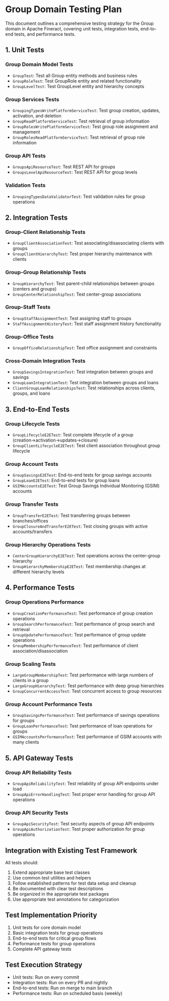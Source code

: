 # Group Domain Testing Plan

This document outlines a comprehensive testing strategy for the Group domain in Apache Fineract, covering unit tests, integration tests, end-to-end tests, and performance tests.

## 1. Unit Tests

### Group Domain Model Tests
- `GroupTest`: Test all Group entity methods and business rules
- `GroupRoleTest`: Test GroupRole entity and related functionality
- `GroupLevelTest`: Test GroupLevel entity and hierarchy concepts

### Group Services Tests
- `GroupingTypesWritePlatformServiceTest`: Test group creation, updates, activation, and deletion
- `GroupReadPlatformServiceTest`: Test retrieval of group information
- `GroupRolesWritePlatformServiceTest`: Test group role assignment and management
- `GroupRolesReadPlatformServiceTest`: Test retrieval of group role information

### Group API Tests
- `GroupsApiResourceTest`: Test REST API for groups
- `GroupsLevelApiResourceTest`: Test REST API for group levels

### Validation Tests
- `GroupingTypesDataValidatorTest`: Test validation rules for group operations

## 2. Integration Tests

### Group-Client Relationship Tests
- `GroupClientAssociationTest`: Test associating/disassociating clients with groups
- `GroupClientHierarchyTest`: Test proper hierarchy maintenance with clients

### Group-Group Relationship Tests
- `GroupHierarchyTest`: Test parent-child relationships between groups (centers and groups)
- `GroupCenterRelationshipTest`: Test center-group associations

### Group-Staff Tests
- `GroupStaffAssignmentTest`: Test assigning staff to groups
- `StaffAssignmentHistoryTest`: Test staff assignment history functionality

### Group-Office Tests
- `GroupOfficeRelationshipTest`: Test office assignment and constraints

### Cross-Domain Integration Tests
- `GroupSavingsIntegrationTest`: Test integration between groups and savings
- `GroupLoanIntegrationTest`: Test integration between groups and loans
- `ClientGroupLoanRelationshipsTest`: Test relationships across clients, groups, and loans

## 3. End-to-End Tests

### Group Lifecycle Tests
- `GroupLifecycleE2ETest`: Test complete lifecycle of a group (creation→activation→updates→closure)
- `GroupClientLifecycleE2ETest`: Test client association throughout group lifecycle

### Group Account Tests
- `GroupSavingsE2ETest`: End-to-end tests for group savings accounts
- `GroupLoanE2ETest`: End-to-end tests for group loans
- `GSIMAccountsE2ETest`: Test Group Savings Individual Monitoring (GSIM) accounts

### Group Transfer Tests
- `GroupTransferE2ETest`: Test transferring groups between branches/offices
- `GroupClosureAndTransferE2ETest`: Test closing groups with active accounts/transfers

### Group Hierarchy Operations Tests
- `CenterGroupHierarchyE2ETest`: Test operations across the center-group hierarchy
- `GroupHierarchyMembershipE2ETest`: Test membership changes at different hierarchy levels

## 4. Performance Tests

### Group Operations Performance
- `GroupCreationPerformanceTest`: Test performance of group creation operations
- `GroupSearchPerformanceTest`: Test performance of group search and retrieval
- `GroupUpdatePerformanceTest`: Test performance of group update operations
- `GroupMembershipPerformanceTest`: Test performance of client association/disassociation

### Group Scaling Tests
- `LargeGroupMembershipTest`: Test performance with large numbers of clients in a group
- `LargeGroupHierarchyTest`: Test performance with deep group hierarchies
- `GroupConcurrentAccessTest`: Test concurrent access to group resources

### Group Account Performance Tests
- `GroupSavingsPerformanceTest`: Test performance of savings operations for groups
- `GroupLoanPerformanceTest`: Test performance of loan operations for groups
- `GSIMAccountsPerformanceTest`: Test performance of GSIM accounts with many clients

## 5. API Gateway Tests

### Group API Reliability Tests
- `GroupApiReliabilityTest`: Test reliability of group API endpoints under load
- `GroupApiErrorHandlingTest`: Test proper error handling for group API operations

### Group API Security Tests
- `GroupApiSecurityTest`: Test security aspects of group API endpoints
- `GroupApiAuthorizationTest`: Test proper authorization for group operations

## Integration with Existing Test Framework

All tests should:
1. Extend appropriate base test classes
2. Use common test utilities and helpers
3. Follow established patterns for test data setup and cleanup
4. Be documented with clear test descriptions
5. Be organized in the appropriate test packages
6. Use appropriate test annotations for categorization

## Test Implementation Priority

1. Unit tests for core domain model
2. Basic integration tests for group operations
3. End-to-end tests for critical group flows
4. Performance tests for group operations
5. Complete API gateway tests

## Test Execution Strategy

- Unit tests: Run on every commit
- Integration tests: Run on every PR and nightly
- End-to-end tests: Run on merge to main branch
- Performance tests: Run on scheduled basis (weekly)